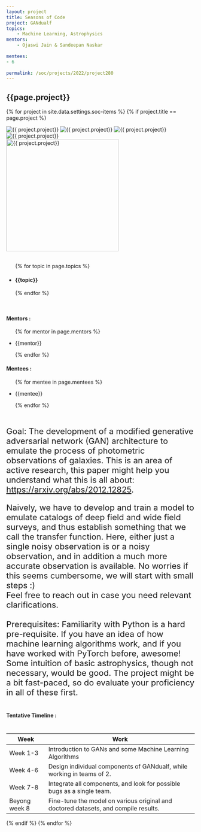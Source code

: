 ```yaml
---
layout: project
title: Seasons of Code
project: GANdualf
topics:
    - Machine Learning, Astrophysics
mentors:
    - Ojaswi Jain & Sandeepan Naskar 
    
mentees:
- 6
    
permalink: /soc/projects/2022/project280
---
```


<h2 class="display1 m-3 p-3 text-center project-title">{{page.project}}</h2>

{% for project in site.data.settings.soc-items %}
{% if project.title == page.project %}

<div class ="img-soc d-block"> 
    <img src="{{ site.baseurl }}/{{ project.image }}" alt="{{ project.project}}" class="image-1">
    <img src="{{ site.baseurl }}/{{ project.image }}" alt="{{ project.project}}" class="image-2">
    <img src="{{ site.baseurl }}/{{ project.image }}" alt="{{ project.project}}" class="image-3">
    <img src="{{ site.baseurl }}/{{ project.image }}" alt="{{ project.project}}" class="image-4">
</div>
<div class = "mobile-img-soc">
  <img src="{{ site.baseurl }}/{{ project.image }}"  width = "300" height="300" alt="{{ project.project}}" class="border rounded">
  </div>
<div >
    <br>
    <ul>
        {% for topic in page.topics %}
        <li><h4 class="text-primary text-center topics">{{topic}}</h4></li>
        {% endfor %}
    </ul>
    <br>
    <h4 class="display3  ">Mentors :</h4> 
    <ul>
        {% for mentor in page.mentors %}
        <li><p class="lead">{{mentor}}</p></li>
        {% endfor %}
    </ul>
    <h4 class="display3  ">Mentees :</h4> 
    <ul>
        {% for mentee in page.mentees %}
        <li><p class="lead">{{mentee}}</p></li>
        {% endfor %}
    </ul>
</div>
<div>
    <p class="display3 project-desc" style = "font-size:22px;" >
        <br>
        Goal: The development of a modified generative adversarial network (GAN) architecture to emulate the process of photometric observations of galaxies. 
This is an area of active research, this paper might help you understand what this is all about: <a href="https://arxiv.org/abs/2012.12825">https://arxiv.org/abs/2012.12825</a>.
</p>
<p class="display3" style = "font-size:22px;">
Naively, we have to develop and train a model to emulate catalogs of deep field and wide field surveys, and thus establish something that we call the transfer function.
Here, either just a single noisy observation is or a noisy observation, and in addition a much more accurate observation is available.
No worries if this seems cumbersome, we will start with small steps :)<br>
Feel free to reach out in case you need relevant clarifications.<br>

<br>
Prerequisites:
Familiarity with Python is a hard pre-requisite.
If you have an idea of how machine learning algorithms work, and if you have worked with PyTorch before, awesome! 
Some intuition of basic astrophysics, though not necessary, would be good.
The project might be a bit fast-paced, so do evaluate your proficiency in all of these first.
<br>
    </p>
</div>
<div class = "d-flex flex-wrap">
<div>
    <h4 class="display3" style="margin:40px 0px 40px 0px;">Tentative Timeline :</h4>
    <table class="table table-striped w-100">
    <thead>
        <tr>
        <th>Week</th>
        <th>Work</th>
        </tr>
    </thead>
    <tbody>
    <tr>
      <td  >Week 1-3</td>
      <td>Introduction to GANs and some Machine Learning Algorithms</td>
    </tr>
    <tr>
      <td>Week 4-6</td>
      <td> Design individual components of GANdualf, while working in teams of 2.</td>
    </tr>
    <tr>
      <td>Week 7-8</td>
      <td> Integrate all components, and look for possible bugs as a single team.</td>
    </tr>
    <tr>
      <td>Beyong week 8 </td>
      <td> Fine-tune the model on various original and doctored datasets, and compile results. </td>
    </tr>
    </tbody>
    </table>
</div>
</div>
{% endif %}
{% endfor %}
 